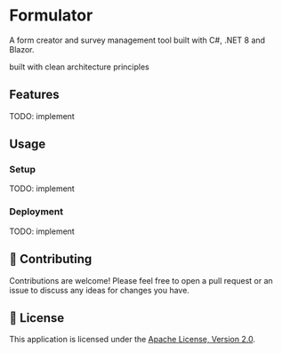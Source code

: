 # Formulator

A form creator and survey management tool built with C#, .NET 8 and Blazor.

built with clean architecture principles

## Features

TODO: implement

## Usage

### Setup

TODO: implement

### Deployment

TODO: implement

## 💬 Contributing

Contributions are welcome! Please feel free to open a pull request or an issue to discuss any ideas for changes you have.

## 📜 License

This application is licensed under the [Apache License, Version 2.0](/LICENSE).
